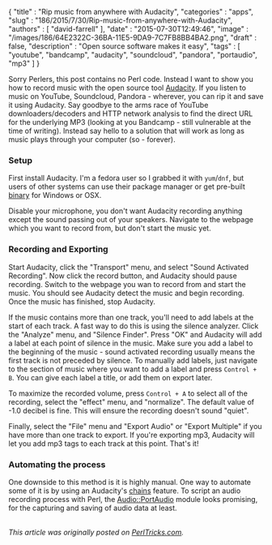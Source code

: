 {
   "title" : "Rip music from anywhere with Audacity",
   "categories" : "apps",
   "slug" : "186/2015/7/30/Rip-music-from-anywhere-with-Audacity",
   "authors" : [
      "david-farrell"
   ],
   "date" : "2015-07-30T12:49:46",
   "image" : "/images/186/64E2322C-36BA-11E5-9DA9-7C7FB8BB4BA2.png",
   "draft" : false,
   "description" : "Open source software makes it easy",
   "tags" : [
      "youtube",
      "bandcamp",
      "audacity",
      "soundcloud",
      "pandora",
      "portaudio",
      "mp3"
   ]
}


Sorry Perlers, this post contains no Perl code. Instead I want to show you how to record music with the open source tool [Audacity](http://audacityteam.org/). If you listen to music on YouTube, Soundcloud, Pandora - wherever, you can rip it and save it using Audacity. Say goodbye to the arms race of YouTube downloaders/decoders and HTTP network analysis to find the direct URL for the underlying MP3 (looking at you Bandcamp - still vulnerable at the time of writing). Instead say hello to a solution that will work as long as music plays through your computer (so - forever).

### Setup

First install Audacity. I'm a fedora user so I grabbed it with `yum`/`dnf`, but users of other systems can use their package manager or get pre-built [binary](http://www.fosshub.com/Audacity.html/audacity-minsrc-2.1.1.tar.xz) for Windows or OSX.

Disable your microphone, you don't want Audacity recording anything except the sound passing out of your speakers. Navigate to the webpage which you want to record from, but don't start the music yet.

### Recording and Exporting

Start Audacity, click the "Transport" menu, and select "Sound Activated Recording". Now click the record button, and Audacity should pause recording. Switch to the webpage you wan to record from and start the music. You should see Audacity detect the music and begin recording. Once the music has finished, stop Audacity.

If the music contains more than one track, you'll need to add labels at the start of each track. A fast way to do this is using the silence analyzer. Click the "Analyze" menu, and "Silence Finder". Press "OK" and Audacity will add a label at each point of silence in the music. Make sure you add a label to the beginning of the music - sound activated recording usually means the first track is not preceded by silence. To manually add labels, just navigate to the section of music where you want to add a label and press `Control + B`. You can give each label a title, or add them on export later.

To maximize the recorded volume, press `Control + A` to select all of the recording, select the "effect" menu, and "normalize". The default value of -1.0 decibel is fine. This will ensure the recording doesn't sound "quiet".

Finally, select the "File" menu and "Export Audio" or "Export Multiple" if you have more than one track to export. If you're exporting mp3, Audacity will let you add mp3 tags to each track at this point. That's it!

### Automating the process

One downside to this method is it is highly manual. One way to automate some of it is by using an Audacity's [chains](http://manual.audacityteam.org/man/Chains_-_for_batch_processing_and_effects_automation) feature. To script an audio recording process with Perl, the [Audio::PortAudio](https://metacpan.org/pod/Audio::PortAudio) module looks promising, for the capturing and saving of audio data at least.

\
*This article was originally posted on [PerlTricks.com](http://perltricks.com).*
